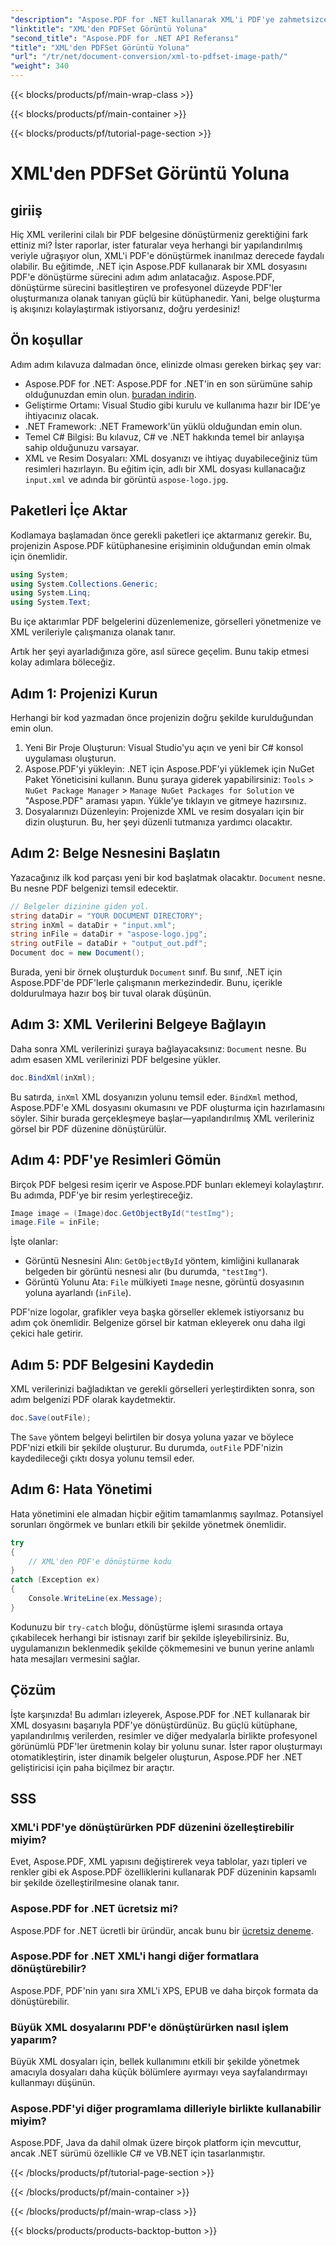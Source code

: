 ```yaml
---
"description": "Aspose.PDF for .NET kullanarak XML'i PDF'ye zahmetsizce nasıl dönüştüreceğinizi öğrenin. Bu ayrıntılı kılavuz, kurulumdan tamamlanmaya kadar süreci adım adım anlatır."
"linktitle": "XML'den PDFSet Görüntü Yoluna"
"second_title": "Aspose.PDF for .NET API Referansı"
"title": "XML'den PDFSet Görüntü Yoluna"
"url": "/tr/net/document-conversion/xml-to-pdfset-image-path/"
"weight": 340
---
```


{{< blocks/products/pf/main-wrap-class >}}

{{< blocks/products/pf/main-container >}}

{{< blocks/products/pf/tutorial-page-section >}}

# XML'den PDFSet Görüntü Yoluna

## giriiş

Hiç XML verilerini cilalı bir PDF belgesine dönüştürmeniz gerektiğini fark ettiniz mi? İster raporlar, ister faturalar veya herhangi bir yapılandırılmış veriyle uğraşıyor olun, XML'i PDF'e dönüştürmek inanılmaz derecede faydalı olabilir. Bu eğitimde, .NET için Aspose.PDF kullanarak bir XML dosyasını PDF'e dönüştürme sürecini adım adım anlatacağız. Aspose.PDF, dönüştürme sürecini basitleştiren ve profesyonel düzeyde PDF'ler oluşturmanıza olanak tanıyan güçlü bir kütüphanedir. Yani, belge oluşturma iş akışınızı kolaylaştırmak istiyorsanız, doğru yerdesiniz!

## Ön koşullar

Adım adım kılavuza dalmadan önce, elinizde olması gereken birkaç şey var:

- Aspose.PDF for .NET: Aspose.PDF for .NET'in en son sürümüne sahip olduğunuzdan emin olun. [buradan indirin](https://releases.aspose.com/pdf/net/).
- Geliştirme Ortamı: Visual Studio gibi kurulu ve kullanıma hazır bir IDE'ye ihtiyacınız olacak.
- .NET Framework: .NET Framework'ün yüklü olduğundan emin olun.
- Temel C# Bilgisi: Bu kılavuz, C# ve .NET hakkında temel bir anlayışa sahip olduğunuzu varsayar.
- XML ve Resim Dosyaları: XML dosyanızı ve ihtiyaç duyabileceğiniz tüm resimleri hazırlayın. Bu eğitim için, adlı bir XML dosyası kullanacağız `input.xml` ve adında bir görüntü `aspose-logo.jpg`.

## Paketleri İçe Aktar

Kodlamaya başlamadan önce gerekli paketleri içe aktarmanız gerekir. Bu, projenizin Aspose.PDF kütüphanesine erişiminin olduğundan emin olmak için önemlidir.

```csharp
using System;
using System.Collections.Generic;
using System.Linq;
using System.Text;
```

Bu içe aktarımlar PDF belgelerini düzenlemenize, görselleri yönetmenize ve XML verileriyle çalışmanıza olanak tanır.

Artık her şeyi ayarladığınıza göre, asıl sürece geçelim. Bunu takip etmesi kolay adımlara böleceğiz.

## Adım 1: Projenizi Kurun

Herhangi bir kod yazmadan önce projenizin doğru şekilde kurulduğundan emin olun.

1. Yeni Bir Proje Oluşturun: Visual Studio'yu açın ve yeni bir C# konsol uygulaması oluşturun.
2. Aspose.PDF'yi yükleyin: .NET için Aspose.PDF'yi yüklemek için NuGet Paket Yöneticisini kullanın. Bunu şuraya giderek yapabilirsiniz: `Tools` > `NuGet Package Manager` > `Manage NuGet Packages for Solution` ve "Aspose.PDF" araması yapın. Yükle'ye tıklayın ve gitmeye hazırsınız.
3. Dosyalarınızı Düzenleyin: Projenizde XML ve resim dosyaları için bir dizin oluşturun. Bu, her şeyi düzenli tutmanıza yardımcı olacaktır.

## Adım 2: Belge Nesnesini Başlatın

Yazacağınız ilk kod parçası yeni bir kod başlatmak olacaktır. `Document` nesne. Bu nesne PDF belgenizi temsil edecektir.

```csharp
// Belgeler dizinine giden yol.
string dataDir = "YOUR DOCUMENT DIRECTORY";
string inXml = dataDir + "input.xml";
string inFile = dataDir + "aspose-logo.jpg";
string outFile = dataDir + "output_out.pdf";
Document doc = new Document();
```

Burada, yeni bir örnek oluşturduk `Document` sınıf. Bu sınıf, .NET için Aspose.PDF'de PDF'lerle çalışmanın merkezindedir. Bunu, içerikle doldurulmaya hazır boş bir tuval olarak düşünün.

## Adım 3: XML Verilerini Belgeye Bağlayın

Daha sonra XML verilerinizi şuraya bağlayacaksınız: `Document` nesne. Bu adım esasen XML verilerinizi PDF belgesine yükler.

```csharp
doc.BindXml(inXml);
```

Bu satırda, `inXml` XML dosyanızın yolunu temsil eder. `BindXml` method, Aspose.PDF'e XML dosyasını okumasını ve PDF oluşturma için hazırlamasını söyler. Sihir burada gerçekleşmeye başlar—yapılandırılmış XML verileriniz görsel bir PDF düzenine dönüştürülür.

## Adım 4: PDF'ye Resimleri Gömün

Birçok PDF belgesi resim içerir ve Aspose.PDF bunları eklemeyi kolaylaştırır. Bu adımda, PDF'ye bir resim yerleştireceğiz.

```csharp
Image image = (Image)doc.GetObjectById("testImg");
image.File = inFile;
```

İşte olanlar:

- Görüntü Nesnesini Alın: `GetObjectById` yöntem, kimliğini kullanarak belgeden bir görüntü nesnesi alır (bu durumda, `"testImg"`).
- Görüntü Yolunu Ata: `File` mülkiyeti `Image` nesne, görüntü dosyasının yoluna ayarlandı (`inFile`).

PDF'nize logolar, grafikler veya başka görseller eklemek istiyorsanız bu adım çok önemlidir. Belgenize görsel bir katman ekleyerek onu daha ilgi çekici hale getirir.

## Adım 5: PDF Belgesini Kaydedin

XML verilerinizi bağladıktan ve gerekli görselleri yerleştirdikten sonra, son adım belgenizi PDF olarak kaydetmektir.

```csharp
doc.Save(outFile);
```

The `Save` yöntem belgeyi belirtilen bir dosya yoluna yazar ve böylece PDF'nizi etkili bir şekilde oluşturur. Bu durumda, `outFile` PDF'nizin kaydedileceği çıktı dosya yolunu temsil eder.

## Adım 6: Hata Yönetimi

Hata yönetimini ele almadan hiçbir eğitim tamamlanmış sayılmaz. Potansiyel sorunları öngörmek ve bunları etkili bir şekilde yönetmek önemlidir.

```csharp
try
{
    // XML'den PDF'e dönüştürme kodu
}
catch (Exception ex)
{
    Console.WriteLine(ex.Message);
}
```

Kodunuzu bir `try-catch` bloğu, dönüştürme işlemi sırasında ortaya çıkabilecek herhangi bir istisnayı zarif bir şekilde işleyebilirsiniz. Bu, uygulamanızın beklenmedik şekilde çökmemesini ve bunun yerine anlamlı hata mesajları vermesini sağlar.

## Çözüm

İşte karşınızda! Bu adımları izleyerek, Aspose.PDF for .NET kullanarak bir XML dosyasını başarıyla PDF'ye dönüştürdünüz. Bu güçlü kütüphane, yapılandırılmış verilerden, resimler ve diğer medyalarla birlikte profesyonel görünümlü PDF'ler üretmenin kolay bir yolunu sunar. İster rapor oluşturmayı otomatikleştirin, ister dinamik belgeler oluşturun, Aspose.PDF her .NET geliştiricisi için paha biçilmez bir araçtır.

## SSS

### XML'i PDF'ye dönüştürürken PDF düzenini özelleştirebilir miyim?
Evet, Aspose.PDF, XML yapısını değiştirerek veya tablolar, yazı tipleri ve renkler gibi ek Aspose.PDF özelliklerini kullanarak PDF düzeninin kapsamlı bir şekilde özelleştirilmesine olanak tanır.

### Aspose.PDF for .NET ücretsiz mi?
Aspose.PDF for .NET ücretli bir üründür, ancak bunu bir [ücretsiz deneme](https://releases.aspose.com/).

### Aspose.PDF for .NET XML'i hangi diğer formatlara dönüştürebilir?
Aspose.PDF, PDF'nin yanı sıra XML'i XPS, EPUB ve daha birçok formata da dönüştürebilir.

### Büyük XML dosyalarını PDF'e dönüştürürken nasıl işlem yaparım?
Büyük XML dosyaları için, bellek kullanımını etkili bir şekilde yönetmek amacıyla dosyaları daha küçük bölümlere ayırmayı veya sayfalandırmayı kullanmayı düşünün.

### Aspose.PDF'yi diğer programlama dilleriyle birlikte kullanabilir miyim?
Aspose.PDF, Java da dahil olmak üzere birçok platform için mevcuttur, ancak .NET sürümü özellikle C# ve VB.NET için tasarlanmıştır.

{{< /blocks/products/pf/tutorial-page-section >}}

{{< /blocks/products/pf/main-container >}}

{{< /blocks/products/pf/main-wrap-class >}}

{{< blocks/products/products-backtop-button >}}